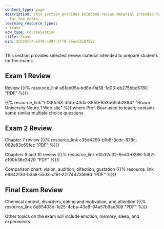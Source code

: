```yaml
---
content_type: page
description: This section provides selected review material intended to prepare students
  for the exams.
learning_resource_types:
- Exams
ocw_type: CourseSection
title: Exams
uid: 4bb9dfc4-e370-cd9f-5ff8-b6ae52b87558
---
```


This section provides selected review material intended to prepare students for the exams.

Exam 1 Review
-------------

Review ({{% resource_link a61ab05a-bd8e-0a58-1d03-eb275bbd5780 "PDF" %}})

{{% resource_link "ef38fc63-dfdb-43da-8850-853b69ab2884" "Brown University Neuro 1 Web site" %}} where Prof. Bear used to teach; contains some similar multiple choice questions

Exam 2 Review
-------------

Chapter 7 review ({{% resource_link c35d4299-b1b8-3cdc-878c-089e83c69fec "PDF" %}})

Chapters 9 and 10 review ({{% resource_link e0b32c32-9ed3-0286-fd62-e190b36e3420 "PDF" %}})

Comparison chart: vision, audition, olfaction, gustation ({{% resource_link e8842f30-b3a8-5503-cf8f-22174423599d "PDF" %}})

Final Exam Review
-----------------

Chemical control, disorders, eating and motivation, and attention ({{% resource_link 6d65403d-1e25-4cba-43e8-94a57b9ae309 "PDF" %}})

Other topics on the exam will include emotion, memory, sleep, and experiments.